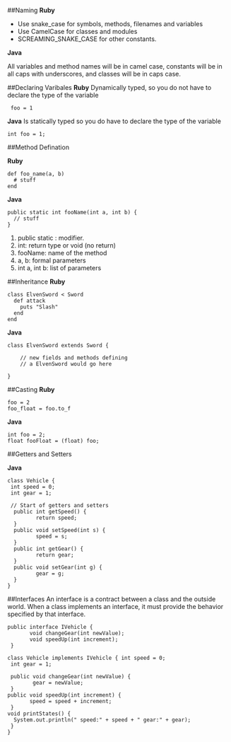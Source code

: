 ##Naming
**Ruby**
 * Use snake_case for symbols, methods, filenames and variables
 * Use CamelCase for classes and modules
 * SCREAMING_SNAKE_CASE for other constants.

**Java**

All variables and method names will be in camel case, constants will be in all caps with underscores, and classes will be in caps case.

##Declaring Varibales
**Ruby**
Dynamically typed, so you do not have to declare the type of the variable
```
 foo = 1
 ```
 
 **Java**
 Is statically typed so you do have to declare the type of the variable
 
```
int foo = 1;
```

##Method Defination 

**Ruby**
```
def foo_name(a, b)
  # stuff
end
```
**Java**
```
public static int fooName(int a, int b) {
  // stuff
}
```
1. public static : modifier.
1. int: return type or void (no return)
1. fooName: name of the method
1. a, b: formal parameters
1. int a, int b: list of parameters

##Inheritance
**Ruby**
```
class ElvenSword < Sword  
  def attack  
    puts "Slash"  
  end  
end 
```

**Java**
```
class ElvenSword extends Sword {

    // new fields and methods defining 
    // a ElvenSword would go here

}
```
##Casting
**Ruby**
```
foo = 2
foo_float = foo.to_f
```
**Java**
```
int foo = 2;
float fooFloat = (float) foo;
```
##Getters and Setters

**Java**
```
class Vehicle {
 int speed = 0;
 int gear = 1;
 
 // Start of getters and setters
  public int getSpeed() {
         return speed;
  }
  public void setSpeed(int s) {
         speed = s;
  }
  public int getGear() {
         return gear;
  }
  public void setGear(int g) {
         gear = g;
  }
}
```
##Interfaces
An interface is a contract between a class and the outside world. When a class implements an interface, it must provide the behavior specified by that interface.
```
public interface IVehicle {
       void changeGear(int newValue);
       void speedUp(int increment);
 }
 
class Vehicle implements IVehicle { int speed = 0;
 int gear = 1;

 public void changeGear(int newValue) {
        gear = newValue;
 }
public void speedUp(int increment) {
       speed = speed + increment; 
 }
void printStates() {
  System.out.println(" speed:" + speed + " gear:" + gear);
 } 
}
```
